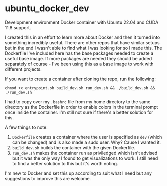 # ubuntu_docker_dev
Development environment Docker container with Ubuntu 22.04 and CUDA 11.8 support.

I created this in an effort to learn more about Docker and then it turned into something incredibly useful. There are other repos that have similar setups but in the end I wasn't able to find what I was looking for so I made this. The Dockerfile I've included here has the base packages needed to create a useful base image. If more packages are needed they should be added separately of course - I've been using this as a base image to work with different projects. 

If you want to create a container after cloning the repo, run the following:
```
chmod +x entrypoint.sh build_dev.sh run_dev.sh && ./build_dev.sh && ./run_dev.sh
```
I had to copy over my `.bashrc` file from my home directory to the same directory as the Dockerfile in order to enable colors in the terminal prompt once inside the container. I'm still not sure if there's a better solution for this.  

A few things to note:
1. `Dockerfile` creates a container where the user is specified as `dev` (which can be changed) and is also made a sudo user. Why? Cause I wanted it.   
2. `build_dev.sh` builds the container with the given Dockerfile. 
3. `run_dev.sh` makes the container run as priviledged which isn't advised but it was the only way I found to get visualizations to work. I still need to find a better solution to this but it's worth noting. 

I'm new to Docker and set this up according to suit what I need but any suggestions to improve this are welcome. 
